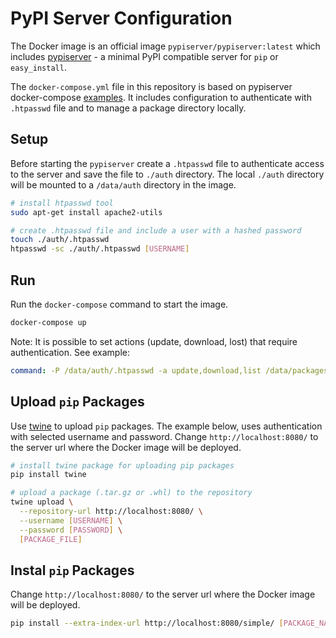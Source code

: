 # PyPI Server Configuration

The Docker image is an official image `pypiserver/pypiserver:latest`
which includes [pypiserver](https://github.com/pypiserver/pypiserver) -
a minimal PyPI compatible server for `pip` or `easy_install`.

The `docker-compose.yml` file in this repository is based on pypiserver docker-compose
[examples](https://github.com/pypiserver/pypiserver/blob/master/docker-compose.yml).
It includes configuration to authenticate with `.htpasswd` file
and to manage a package directory locally.

## Setup
Before starting the `pypiserver` create a `.htpasswd` file to authenticate access to 
the server and save the file to `./auth` directory.
The local `./auth` directory will be mounted
to a `/data/auth` directory in the image.

```bash
# install htpasswd tool
sudo apt-get install apache2-utils

# create .htpasswd file and include a user with a hashed password
touch ./auth/.htpasswd
htpasswd -sc ./auth/.htpasswd [USERNAME]
```

## Run
Run the `docker-compose` command to start the image.
```bash
docker-compose up
```

Note: It is possible to set actions (update, download, lost) 
that require authentication. See example: 
```yml
command: -P /data/auth/.htpasswd -a update,download,list /data/packages
```

## Upload `pip` Packages
Use [twine](https://twine.readthedocs.io/en/stable/) to upload `pip` packages.
The example below, uses authentication with selected username and password.
Change `http://localhost:8080/` to the server url
where the Docker image will be deployed.
```bash
# install twine package for uploading pip packages
pip install twine

# upload a package (.tar.gz or .whl) to the repository
twine upload \
  --repository-url http://localhost:8080/ \
  --username [USERNAME] \
  --password [PASSWORD] \
  [PACKAGE_FILE]
```

## Instal `pip` Packages


Change `http://localhost:8080/` to the server url
where the Docker image will be deployed.
```bash
pip install --extra-index-url http://localhost:8080/simple/ [PACKAGE_NAME]
```
